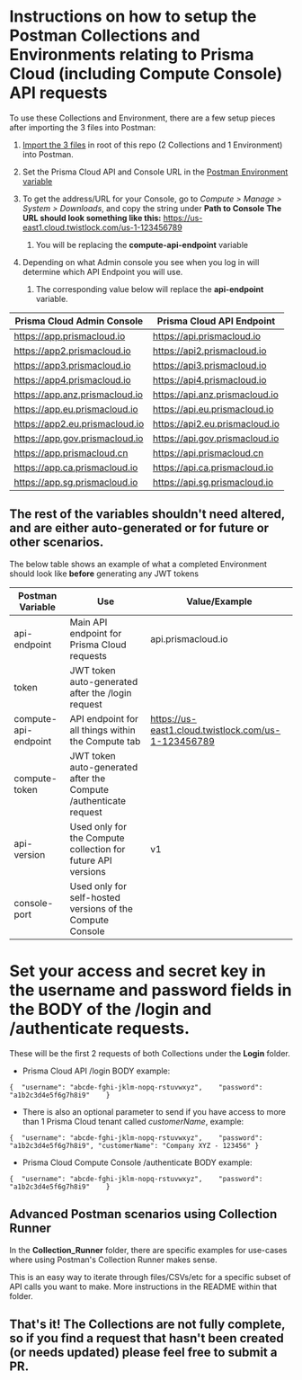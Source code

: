 # Instructions on how to setup the Postman Collections and Environments relating to Prisma Cloud (including Compute Console) API requests

To use these Collections and Environment, there are a few setup pieces after importing the 3 files into Postman:
1. [Import the 3 files](https://learning.postman.com/docs/getting-started/importing-and-exporting-data/) in root of this repo (2 Collections and 1 Environment) into Postman.

1. Set the Prisma Cloud API and Console URL in the [Postman Environment variable](https://learning.postman.com/docs/sending-requests/variables/)

1. To get the address/URL for your Console, go to *Compute > Manage > System > Downloads*, and copy the string under **Path to Console**
**The URL should look something like this:** https://us-east1.cloud.twistlock.com/us-1-123456789
   1. You will be replacing the **compute-api-endpoint** variable

1. Depending on what Admin console you see when you log in will determine which API Endpoint you will use. 
   1. The corresponding value below will replace the **api-endpoint** variable.

Prisma Cloud Admin Console | 	Prisma Cloud API Endpoint
------------ | -------------
https://app.prismacloud.io	| https://api.prismacloud.io
https://app2.prismacloud.io	| https://api2.prismacloud.io
https://app3.prismacloud.io	| https://api3.prismacloud.io
https://app4.prismacloud.io	| https://api4.prismacloud.io
https://app.anz.prismacloud.io	| https://api.anz.prismacloud.io
https://app.eu.prismacloud.io	| https://api.eu.prismacloud.io
https://app2.eu.prismacloud.io	| https://api2.eu.prismacloud.io
https://app.gov.prismacloud.io	| https://api.gov.prismacloud.io
https://app.prismacloud.cn	| https://api.prismacloud.cn
https://app.ca.prismacloud.io	| https://api.ca.prismacloud.io
https://app.sg.prismacloud.io	| https://api.sg.prismacloud.io

## The rest of the variables shouldn't need altered, and are either auto-generated or for future or other scenarios.
The below table shows an example of what a completed Environment should look like **before** generating any JWT tokens

Postman Variable | Use | Value/Example
------------ | ------------- | -------------
api-endpoint | Main API endpoint for Prisma Cloud requests | api.prismacloud.io
token	| JWT token auto-generated after the /login request | 
compute-api-endpoint	| API endpoint for all things within the Compute tab | https://us-east1.cloud.twistlock.com/us-1-123456789
compute-token	| JWT token auto-generated after the Compute /authenticate request | 
api-version | Used only for the Compute collection for future API versions | v1
console-port | Used only for self-hosted versions of the Compute Console | 




# Set your access and secret key in the username and password fields in the BODY of the /login and /authenticate requests.
These will be the first 2 requests of both Collections under the **Login** folder. 
* Prisma Cloud API /login BODY example:

`
{ 
    "username": "abcde-fghi-jklm-nopq-rstuvwxyz",   
    "password": "a1b2c3d4e5f6g7h8i9"   
}
`
* There is also an optional parameter to send if you have access to more than 1 Prisma Cloud tenant called *customerName*, example:

`
{ 
    "username": "abcde-fghi-jklm-nopq-rstuvwxyz",   
    "password": "a1b2c3d4e5f6g7h8i9",
    "customerName": "Company XYZ - 123456"
}
`

* Prisma Cloud Compute Console /authenticate BODY example:

`
{ 
    "username": "abcde-fghi-jklm-nopq-rstuvwxyz",   
    "password": "a1b2c3d4e5f6g7h8i9"   
}
`

## Advanced Postman scenarios using Collection Runner

In the **Collection_Runner** folder, there are specific examples for use-cases where using Postman's Collection Runner makes sense. 

This is an easy way to iterate through files/CSVs/etc for a specific subset of API calls you want to make. More instructions in the README within that folder.

## That's it! The Collections are not fully complete, so if you find a request that hasn't been created (or needs updated) please feel free to submit a PR. 
